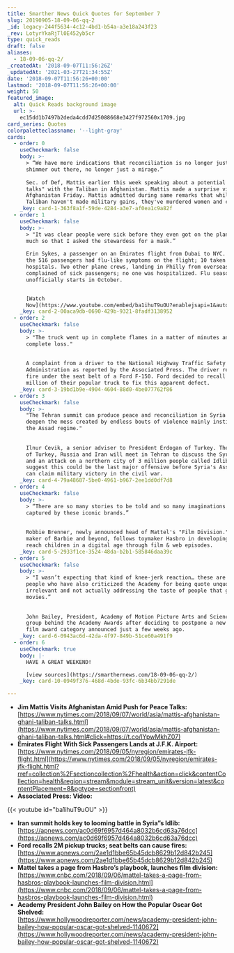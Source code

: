 ```yaml
---
title: Smarther News Quick Quotes for September 7
slug: 20190905-18-09-06-qq-2
_id: legacy-244f5634-4c12-4bd1-b54a-a3e18a243f23
_rev: LotyrYkaRjTl0E452yb5cr
type: quick_reads
draft: false
aliases:
  - 18-09-06-qq-2/
_createdAt: '2018-09-07T11:56:26Z'
_updatedAt: '2021-03-27T21:34:55Z'
date: '2018-09-07T11:56:26+00:00'
lastmod: '2018-09-07T11:56:26+00:00'
weight: 50
featured_image:
  alt: Quick Reads background image
  url: >-
    ec15dd1b7497b2deda4cdd7d25088668e3427f972560x1709.jpg
card_series: Quotes
colorpaletteclassname: '--light-gray'
cards:
  - order: 0
    useCheckmark: false
    body: >-
      > “We have more indications that reconciliation is no longer just a
      shimmer out there, no longer just a mirage.”  
        
      Sec. of Def, Mattis earlier this week speaking about a potential "peace
      talks" with the Taliban in Afghanistan. Mattis made a surprise visit to
      Afghanistan Friday. Mattis admitted during same remarks that while the
      Taliban haven't made military gains, they've murdered women and children.
    _key: card-1-363f8a1f-59de-4284-a3e7-af0ea1c9a82f
  - order: 1
    useCheckmark: false
    body: >-
      > "It was clear people were sick before they even got on the plane, so
      much so that I asked the stewardess for a mask.”  
        
      Erin Sykes, a passenger on an Emirates flight from Dubai to NYC. 106 of
      the 516 passengers had flu-like symptoms on the flight; 10 taken to local
      hospitals. Two other plane crews, landing in Philly from overseas,
      complained of sick passengers; no one was hospitalized. Flu season
      unofficially starts in October.


      [Watch
      Now](https://www.youtube.com/embed/ba1ihuT9uOU?enablejsapi=1&autoplay=1&rel=0)
    _key: card-2-00aca9db-0690-429b-9321-8fadf3138952
  - order: 2
    useCheckmark: false
    body: >-
      > "The truck went up in complete flames in a matter of minutes and is a
      complete loss."  
        
        
      A complaint from a driver to the National Highway Traffic Safety
      Administration as reported by the Associated Press. The driver reported a
      fire under the seat belt of a Ford F-150. Ford decided to recall nearly 2
      million of their popular truck to fix this apparent defect.
    _key: card-3-19bd1b9e-4904-4604-88d0-4be077762f86
  - order: 3
    useCheckmark: false
    body: >-
      "The Tehran summit can produce peace and reconciliation in Syria or it can
      deepen the mess created by endless bouts of violence mainly instigated by
      the Assad regime."  
        
        
      Ilnur Cevik, a senior adviser to President Erdogan of Turkey. The leaders
      of Turkey, Russia and Iran will meet in Tehran to discuss the Syrian war
      and an attack on a northern city of 3 million people called Idlib. Some
      suggest this could be the last major offensive before Syria's Assad regime
      can claim military victory in the civil war.
    _key: card-4-79a48687-5be0-4961-b967-2ee1dd0df7d8
  - order: 4
    useCheckmark: false
    body: >-
      > “There are so many stories to be told and so many imaginations to be
      captured by these iconic brands.”  
        
        
      Robbie Brenner, newly announced head of Mattel's "Film Division." Mattel,
      maker of Barbie and beyond, follows toymaker Hasbro in developing a way to
      reach children in a digital age through film & web episodes.
    _key: card-5-2933f1ce-3524-48da-b2b1-585846daa39c
  - order: 5
    useCheckmark: false
    body: >-
      > "I wasn’t expecting that kind of knee-jerk reaction… these are the same
      people who have also criticized the Academy for being quote unquote
      irrelevant and not actually addressing the taste of people that go to the
      movies.”  
        
        
      John Bailey, President, Academy of Motion Picture Arts and Sciences, the
      group behind the Academy Awards after deciding to postpone a new popular
      film award category announced just a few weeks ago.
    _key: card-6-0943ac6d-42da-4f97-849b-51ce60a491f9
  - order: 6
    useCheckmark: true
    body: |-
      HAVE A GREAT WEEKEND!

      [view sources](https://smarthernews.com/18-09-06-qq-2/)
    _key: card-10-0949f376-468d-4bde-93fc-6b34bb7291de

---
```

* **Jim Mattis Visits Afghanistan Amid Push for Peace Talks:**  
[https://www.nytimes.com/2018/09/07/world/asia/mattis-afghanistan-ghani-taliban-talks.html](https://www.nytimes.com/2018/09/07/world/asia/mattis-afghanistan-ghani-taliban-talks.html#click=https://t.co/lYpwMkhZ07)
* **Emirates Flight With Sick Passengers Lands at J.F.K. Airport:**  
[https://www.nytimes.com/2018/09/05/nyregion/emirates-jfk-flight.html](https://www.nytimes.com/2018/09/05/nyregion/emirates-jfk-flight.html?rref=collection%2Fsectioncollection%2Fhealth&action=click&contentCollection=health&region=stream&module=stream_unit&version=latest&contentPlacement=8&pgtype=sectionfront)
* **Associated Press: Video:**

{{< youtube id="ba1ihuT9uOU" >}}

* **Iran summit holds key to looming battle in Syria”s Idlib:**  
[https://apnews.com/ac0d69f6957d464a8032b6cd63a76dcc](https://apnews.com/ac0d69f6957d464a8032b6cd63a76dcc)
* **Ford recalls 2M pickup trucks; seat belts can cause fires:**  
[https://www.apnews.com/2ae1d1bbe65b45dcb8629b12d842b245](https://www.apnews.com/2ae1d1bbe65b45dcb8629b12d842b245)
* **Mattel takes a page from Hasbro’s playbook, launches film division:**  
[https://www.cnbc.com/2018/09/06/mattel-takes-a-page-from-hasbros-playbook-launches-film-division.html](https://www.cnbc.com/2018/09/06/mattel-takes-a-page-from-hasbros-playbook-launches-film-division.html)
* **Academy President John Bailey on How the Popular Oscar Got Shelved:**  
[https://www.hollywoodreporter.com/news/academy-president-john-bailey-how-popular-oscar-got-shelved-1140672](https://www.hollywoodreporter.com/news/academy-president-john-bailey-how-popular-oscar-got-shelved-1140672)